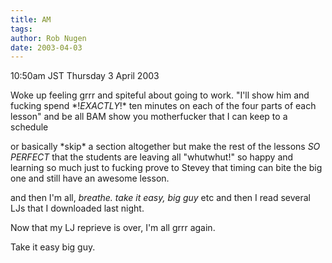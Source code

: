 ```yaml
---
title: AM
tags: 
author: Rob Nugen
date: 2003-04-03
---
```


<p class=date>10:50am JST Thursday 3 April 2003</p>

<p>Woke up feeling grrr and spiteful about going to work.  "I'll show
him and fucking spend *!<em>EXACTLY</em>!* ten minutes on each of the
four parts of each lesson" and be all BAM show you motherfucker that I
can keep to a schedule</p>

<p>or basically *skip* a section altogether but make the rest of the
lessons <em>SO PERFECT</em> that the students are leaving all
"whutwhut!" so happy and learning so much just to fucking prove to
Stevey that timing can bite the big one and still have an awesome
lesson.</p>

<p>and then I'm all, <em>breathe.  take it easy, big guy</em> etc and
then I read several LJs that I downloaded last night.</p>

<p>Now that my LJ reprieve is over, I'm all grrr again.  </p>

<p>Take it easy big guy.</p>
